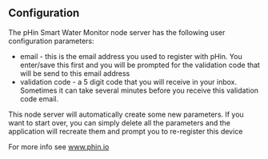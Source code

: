 ## Configuration

The pHin Smart Water Monitor node server has the following user configuration
parameters:

- email - this is the email address you used to register with pHin. You enter/save this first and you will be prompted for the validation code that will be send to this email address
- validation code - a 5 digit code that you will receive in your inbox. Sometimes it can take several minutes before you receive this validation code email.

This node server will automatically create some new parameters. If you want to start over, you can simply delete all the parameters and the application will recreate them and prompt you to re-register this device

For more info see www.phin.io


